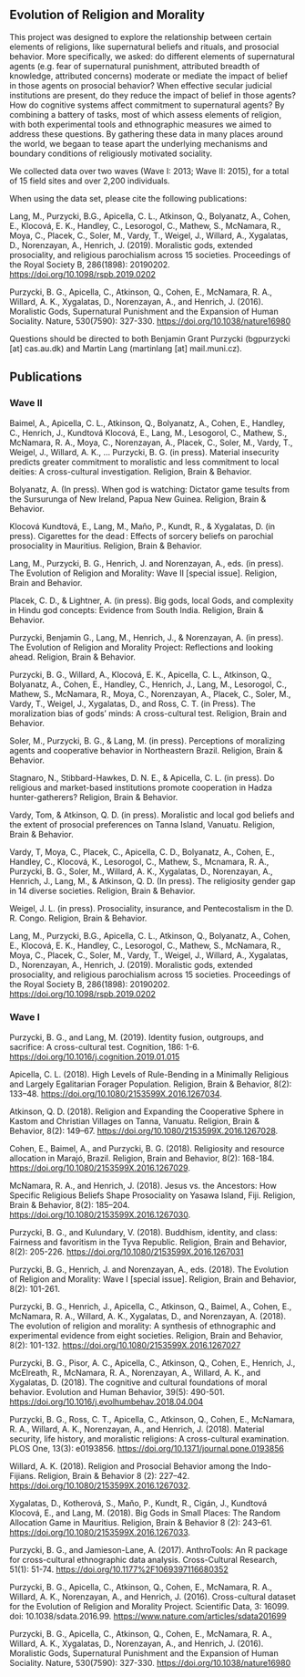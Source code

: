## Evolution of Religion and Morality
This project was designed to explore the relationship between certain elements of religions, like supernatural beliefs and rituals, and prosocial behavior. More specifically, we asked: do different elements of supernatural agents (e.g. fear of supernatural punishment, attributed breadth of knowledge, attributed concerns) moderate or mediate the impact of belief in those agents on prosocial behavior? When effective secular judicial institutions are present, do they reduce the impact of belief in those agents? How do cognitive systems affect commitment to supernatural agents? By combining a battery of tasks, most of which assess elements of religion, with both experimental tools and ethnographic measures we aimed to address these questions. By gathering these data in many places around the world, we begaan to tease apart the underlying mechanisms and boundary conditions of religiously motivated sociality.

We collected data over two waves (Wave I: 2013; Wave II: 2015), for a total of 15 field sites and over 2,200 individuals. 

When using the data set, please cite the following publications:

Lang, M., Purzycki, B.G., Apicella, C. L., Atkinson, Q., Bolyanatz, A., Cohen, E., Klocová, E. K., Handley, C., Lesorogol, C., Mathew, S., McNamara, R., Moya, C., Placek, C., Soler, M., Vardy, T., Weigel, J., Willard, A., Xygalatas, D., Norenzayan, A., Henrich, J. (2019). Moralistic gods, extended prosociality, and religious parochialism across 15 societies. Proceedings of the Royal Society B, 286(1898): 20190202. https://doi.org/10.1098/rspb.2019.0202

Purzycki, B. G., Apicella, C., Atkinson, Q., Cohen, E., McNamara, R. A., Willard, A. K., Xygalatas, D., Norenzayan, A., and Henrich, J. (2016). Moralistic Gods, Supernatural Punishment and the Expansion of Human Sociality. Nature, 530(7590): 327-330. https://doi.org/10.1038/nature16980

Questions should be directed to both Benjamin Grant Purzycki (bgpurzycki [at] cas.au.dk) and Martin Lang (martinlang [at] mail.muni.cz).

## Publications

### Wave II

Baimel, A., Apicella, C. L., Atkinson, Q., Bolyanatz, A., Cohen, E., Handley, C., Henrich, J., Kundtová Klocová, E., Lang, M., Lesogorol, C., Mathew, S., McNamara, R. A., Moya, C., Norenzayan, A., Placek, C., Soler, M., Vardy, T., Weigel, J., Willard, A. K., … Purzycki, B. G. (in press). Material insecurity predicts greater commitment to moralistic and less commitment to local deities: A cross-cultural investigation. Religion, Brain & Behavior.

Bolyanatz, A. (In press). When god is watching: Dictator game tesults from the Sursurunga of New Ireland, Papua New Guinea. Religion, Brain & Behavior.

Klocová Kundtová, E., Lang, M., Maňo, P., Kundt, R., & Xygalatas, D. (in press). Cigarettes for the dead : Effects of sorcery beliefs on parochial prosociality in Mauritius. Religion, Brain & Behavior.

Lang, M., Purzycki, B. G., Henrich, J. and Norenzayan, A., eds. (in press). The Evolution of Religion and Morality: Wave II [special issue]. Religion, Brain and Behavior.

Placek, C. D., & Lightner, A. (in press). Big gods, local Gods, and complexity in Hindu god concepts: Evidence from South India. Religion, Brain & Behavior.

Purzycki, Benjamin G., Lang, M., Henrich, J., & Norenzayan, A. (in press). The Evolution of Religion and Morality Project: Reflections and looking ahead. Religion, Brain & Behavior.

Purzycki, B. G., Willard, A., Klocová, E. K., Apicella, C. L., Atkinson, Q., Bolyanatz, A., Cohen, E., Handley, C., Henrich, J., Lang, M., Lesorogol, C., Mathew, S., McNamara, R., Moya, C., Norenzayan, A., Placek, C., Soler, M., Vardy, T., Weigel, J., Xygalatas, D., and Ross, C. T. (in Press). The moralization bias of gods’ minds: A cross-cultural test. Religion, Brain and Behavior.

Soler, M., Purzycki, B. G., & Lang, M. (in press). Perceptions of moralizing agents and cooperative behavior in Northeastern Brazil. Religion, Brain & Behavior.

Stagnaro, N., Stibbard-Hawkes, D. N. E., & Apicella, C. L. (in press). Do religious and market-based institutions promote cooperation in Hadza hunter-gatherers? Religion, Brain & Behavior.

Vardy, Tom, & Atkinson, Q. D. (in press). Moralistic and local god beliefs and the extent of prosocial preferences on Tanna Island, Vanuatu. Religion, Brain & Behavior.

Vardy, T, Moya, C., Placek, C., Apicella, C. D., Bolyanatz, A., Cohen, E., Handley, C., Klocová, K., Lesorogol, C., Mathew, S., Mcnamara, R. A., Purzycki, B. G., Soler, M., Willard, A. K., Xygalatas, D., Norenzayan, A., Henrich, J., Lang, M., & Atkinson, Q. D. (In press). The religiosity gender gap in 14 diverse societies. Religion, Brain & Behavior.

Weigel, J. L. (in press). Prosociality, insurance, and Pentecostalism in the D. R. Congo. Religion, Brain & Behavior.

Lang, M., Purzycki, B.G., Apicella, C. L., Atkinson, Q., Bolyanatz, A., Cohen, E., Klocová, E. K., Handley, C., Lesorogol, C., Mathew, S., McNamara, R., Moya, C., Placek, C., Soler, M., Vardy, T., Weigel, J., Willard, A., Xygalatas, D., Norenzayan, A., Henrich, J. (2019). Moralistic gods, extended prosociality, and religious parochialism across 15 societies. Proceedings of the Royal Society B, 286(1898): 20190202. https://doi.org/10.1098/rspb.2019.0202

### Wave I

Purzycki, B. G., and Lang, M. (2019). Identity fusion, outgroups, and sacrifice: A cross-cultural test. Cognition, 186: 1-6. https://doi.org/10.1016/j.cognition.2019.01.015

Apicella, C. L. (2018). High Levels of Rule-Bending in a Minimally Religious and Largely Egalitarian Forager Population. Religion, Brain & Behavior, 8(2): 133–48. https://doi.org/10.1080/2153599X.2016.1267034.

Atkinson, Q. D. (2018). Religion and Expanding the Cooperative Sphere in Kastom and Christian Villages on Tanna, Vanuatu. Religion, Brain & Behavior, 8(2): 149–67. https://doi.org/10.1080/2153599X.2016.1267028.

Cohen, E., Baimel, A., and Purzycki, B. G. (2018). Religiosity and resource allocation in Marajó, Brazil. Religion, Brain and Behavior, 8(2):  168-184. https://doi.org/10.1080/2153599X.2016.1267029.

McNamara, R. A., and Henrich, J. (2018). Jesus vs. the Ancestors: How Specific Religious Beliefs Shape Prosociality on Yasawa Island, Fiji. Religion, Brain & Behavior, 8(2): 185–204. https://doi.org/10.1080/2153599X.2016.1267030.

Purzycki, B. G., and Kulundary, V. (2018). Buddhism, identity, and class: Fairness and favoritism in the Tyva Republic. Religion, Brain and Behavior, 8(2): 205-226. https://doi.org/10.1080/2153599X.2016.1267031

Purzycki, B. G., Henrich, J. and Norenzayan, A., eds. (2018). The Evolution of Religion and Morality: Wave I [special issue]. Religion, Brain and Behavior, 8(2): 101-261.

Purzycki, B. G., Henrich, J., Apicella, C., Atkinson, Q., Baimel, A., Cohen, E., McNamara, R. A., Willard, A. K., Xygalatas, D., and Norenzayan, A. (2018). The evolution of religion and morality: A synthesis of ethnographic and experimental evidence from eight societies. Religion, Brain and Behavior, 8(2): 101-132. https://doi.org/10.1080/2153599X.2016.1267027

Purzycki, B. G., Pisor, A. C., Apicella, C., Atkinson, Q., Cohen, E., Henrich, J., McElreath, R., McNamara, R. A., Norenzayan, A., Willard, A. K., and Xygalatas, D. (2018). The cognitive and cultural foundations of moral behavior. Evolution and Human Behavior, 39(5): 490-501. https://doi.org/10.1016/j.evolhumbehav.2018.04.004

Purzycki, B. G., Ross, C. T., Apicella, C., Atkinson, Q., Cohen, E., McNamara, R. A., Willard, A. K., Norenzayan, A., and Henrich, J. (2018). Material security, life history, and moralistic religions: A cross-cultural examination. PLOS One, 13(3): e0193856. https://doi.org/10.1371/journal.pone.0193856

Willard, A. K. (2018). Religion and Prosocial Behavior among the Indo-Fijians. Religion, Brain & Behavior 8 (2): 227–42. https://doi.org/10.1080/2153599X.2016.1267032.

Xygalatas, D., Kotherová, S., Maňo, P., Kundt, R., Cigán, J., Kundtová Klocová, E., and Lang, M. (2018). Big Gods in Small Places: The Random Allocation Game in Mauritius. Religion, Brain & Behavior 8 (2): 243–61. https://doi.org/10.1080/2153599X.2016.1267033.

Purzycki, B. G., and Jamieson-Lane, A. (2017). AnthroTools: An R package for cross-cultural ethnographic data analysis. Cross-Cultural Research, 51(1):  51-74. https://doi.org/10.1177%2F1069397116680352

Purzycki, B. G., Apicella, C., Atkinson, Q., Cohen, E., McNamara, R. A., Willard, A. K., Norenzayan, A., and Henrich, J. (2016). Cross-cultural dataset for the Evolution of Religion and Morality Project. Scientific Data, 3: 16099. doi: 10.1038/sdata.2016.99. https://www.nature.com/articles/sdata201699

Purzycki, B. G., Apicella, C., Atkinson, Q., Cohen, E., McNamara, R. A., Willard, A. K., Xygalatas, D., Norenzayan, A., and Henrich, J. (2016). Moralistic Gods, Supernatural Punishment and the Expansion of Human Sociality. Nature, 530(7590): 327-330. https://doi.org/10.1038/nature16980
